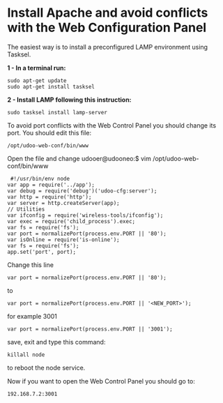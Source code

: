<h1>Install Apache and avoid conflicts with the Web Configuration Panel</h1>

The easiest way is to install a preconfigured LAMP environment using Tasksel.

<strong>1 - In a terminal run:</strong>

    sudo apt-get update
    sudo apt-get install tasksel

<strong>2 - Install LAMP following this instruction:</strong>

    sudo tasksel install lamp-server 

To avoid port conflicts with the Web Control Panel you should change its port.
You should edit this file:

    /opt/udoo-web-conf/bin/www

Open the file and change
    udooer@udooneo:$ vim /opt/udoo-web-conf/bin/www
 
     #!/usr/bin/env node
    var app = require('../app');
    var debug = require('debug')('udoo-cfg:server');
    var http = require('http');
    var server = http.createServer(app);
    // Utilities
    var ifconfig = require('wireless-tools/ifconfig');
    var exec = require('child_process').exec;
    var fs = require('fs');
    var port = normalizePort(process.env.PORT || '80');
    var isOnline = require('is-online');
    var fs = require('fs');
    app.set('port', port);

Change this line

    var port = normalizePort(process.env.PORT || '80');

to

    var port = normalizePort(process.env.PORT || '<NEW_PORT>');

for example 3001

    var port = normalizePort(process.env.PORT || '3001');

save, exit and type this command:

    killall node

to reboot the node service.

Now if you want to open the Web Control Panel you should go to:

    192.168.7.2:3001
